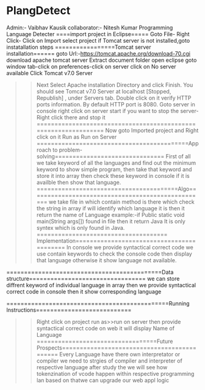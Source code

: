 # PlangDetect
Admin:-            Vaibhav Kausik
collaborator:-     Nitesh Kumar
Programming Language Detecter 
====import project in Eclipse=====
Goto File-
Right Click-
Click on Import
select project
if Tomcat server is not installed,goto instatallation steps
=================Tomcat  server installation======
goto Url:-https://tomcat.apache.org/download-70.cgi
download  apache tomcat server
Extract document folder
open eclipse
goto window tab-click on preferences-click on server
click on No server available
Click Tomcat v7.0 Server
>>Next
Select Apache installation Directory and click Finish.
>>You should see Tomcat v7.0 Server at localhost [Stopped, Republish] ,
under Servers tab. Double click on it verify HTTP ports information. By default HTTP port is 8080.
>>Goto server in console
>>right click on server
>>start
>>if you want to stop the server-Right click there and stop it
================================================================
Now goto Imported project and Right click on it 
>>Run as
>>Run on Server
===========================================Approach to problem-solving===============================
First of all we take keyword of all the languages and find out the minimum keyword to show simple program,
then take that keyword and store it into array then check these keyword in console if it is availble then show that language.
========================================Algo==================================================
>>we take file in which contain method is there which check the string in array if will identify which language it is
>>then it return the name of Language
>>example:-if Public static void main(String args[])
found in file then it return Java It is only syntex which is only found in Java.
===================================== Implementation==========================================
In console we provide syntactical correct code we use contain keywords to check the console code then display that language otherwise it show language not available. 



============================================Data structure=================================
we can store diffrent keyword of individual language in array then we provide syntactical correct code in console then it show corresponding language

==============================================Running Instructions===========================
>>Right click on project
>>run as>>run on server
>>then provide syntactical correct code on web
>>it will display Name of Language
==================================Future Prospects============================================
Every Language have there own interpretator or compiler we need to strgies of compiler and interpreter of respective language
after study the we will see how tokenzination of vcode happen within respective programming lan based on thatwe can upgrade our web appl logic


